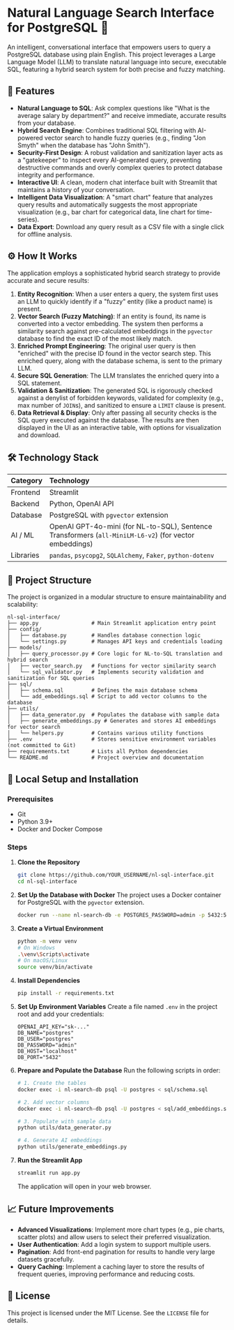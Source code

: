# Natural Language Search Interface for PostgreSQL 🤖

An intelligent, conversational interface that empowers users to query a PostgreSQL database using plain English. This project leverages a Large Language Model (LLM) to translate natural language into secure, executable SQL, featuring a hybrid search system for both precise and fuzzy matching.

## 🌟 Features

*   **Natural Language to SQL**: Ask complex questions like "What is the average salary by department?" and receive immediate, accurate results from your database.
*   **Hybrid Search Engine**: Combines traditional SQL filtering with AI-powered vector search to handle fuzzy queries (e.g., finding "Jon Smyth" when the database has "John Smith").
*   **Security-First Design**: A robust validation and sanitization layer acts as a "gatekeeper" to inspect every AI-generated query, preventing destructive commands and overly complex queries to protect database integrity and performance.
*   **Interactive UI**: A clean, modern chat interface built with Streamlit that maintains a history of your conversation.
*   **Intelligent Data Visualization**: A "smart chart" feature that analyzes query results and automatically suggests the most appropriate visualization (e.g., bar chart for categorical data, line chart for time-series).
*   **Data Export**: Download any query result as a CSV file with a single click for offline analysis.

## ⚙️ How It Works

The application employs a sophisticated hybrid search strategy to provide accurate and secure results:

1.  **Entity Recognition**: When a user enters a query, the system first uses an LLM to quickly identify if a "fuzzy" entity (like a product name) is present.
2.  **Vector Search (Fuzzy Matching)**: If an entity is found, its name is converted into a vector embedding. The system then performs a similarity search against pre-calculated embeddings in the `pgvector` database to find the exact ID of the most likely match.
3.  **Enriched Prompt Engineering**: The original user query is then "enriched" with the precise ID found in the vector search step. This enriched query, along with the database schema, is sent to the primary LLM.
4.  **Secure SQL Generation**: The LLM translates the enriched query into a SQL statement.
5.  **Validation & Sanitization**: The generated SQL is rigorously checked against a denylist of forbidden keywords, validated for complexity (e.g., max number of `JOIN`s), and sanitized to ensure a `LIMIT` clause is present.
6.  **Data Retrieval & Display**: Only after passing all security checks is the SQL query executed against the database. The results are then displayed in the UI as an interactive table, with options for visualization and download.

## 🛠️ Technology Stack

| Category      | Technology                                                                                             |
| :------------ | :----------------------------------------------------------------------------------------------------- |
| Frontend      | Streamlit                                                                                              |
| Backend       | Python, OpenAI API                                                                                     |
| Database      | PostgreSQL with `pgvector` extension                                                                   |
| AI / ML       | OpenAI GPT-4o-mini (for NL-to-SQL), Sentence Transformers (`all-MiniLM-L6-v2`) (for vector embeddings) |
| Libraries     | `pandas`, `psycopg2`, `SQLAlchemy`, `Faker`, `python-dotenv`                                           |

## 📂 Project Structure

The project is organized in a modular structure to ensure maintainability and scalability:

```
nl-sql-interface/
├── app.py                 # Main Streamlit application entry point
├── config/
│   ├── database.py        # Handles database connection logic
│   └── settings.py        # Manages API keys and credentials loading
├── models/
│   ├── query_processor.py # Core logic for NL-to-SQL translation and hybrid search
│   ├── vector_search.py   # Functions for vector similarity search
│   └── sql_validator.py   # Implements security validation and sanitization for SQL queries
├── sql/
│   ├── schema.sql         # Defines the main database schema
│   └── add_embeddings.sql # Script to add vector columns to the database
├── utils/
│   ├── data_generator.py  # Populates the database with sample data
│   ├── generate_embeddings.py # Generates and stores AI embeddings for vector search
│   └── helpers.py         # Contains various utility functions
├── .env                   # Stores sensitive environment variables (not committed to Git)
├── requirements.txt       # Lists all Python dependencies
└── README.md              # Project overview and documentation
```

## 🚀 Local Setup and Installation

### Prerequisites

*   Git
*   Python 3.9+
*   Docker and Docker Compose

### Steps

1.  **Clone the Repository**

    ```bash
    git clone https://github.com/YOUR_USERNAME/nl-sql-interface.git
    cd nl-sql-interface
    ```

2.  **Set Up the Database with Docker**
    The project uses a Docker container for PostgreSQL with the `pgvector` extension.

    ```bash
    docker run --name nl-search-db -e POSTGRES_PASSWORD=admin -p 5432:5432 -d pgvector/pgvector:pg16
    ```

3.  **Create a Virtual Environment**

    ```bash
    python -m venv venv
    # On Windows
    .\venv\Scripts\activate
    # On macOS/Linux
    source venv/bin/activate
    ```

4.  **Install Dependencies**

    ```bash
    pip install -r requirements.txt
    ```

5.  **Set Up Environment Variables**
    Create a file named `.env` in the project root and add your credentials:

    ```
    OPENAI_API_KEY="sk-..."
    DB_NAME="postgres"
    DB_USER="postgres"
    DB_PASSWORD="admin"
    DB_HOST="localhost"
    DB_PORT="5432"
    ```

6.  **Prepare and Populate the Database**
    Run the following scripts in order:

    ```bash
    # 1. Create the tables
    docker exec -i nl-search-db psql -U postgres < sql/schema.sql

    # 2. Add vector columns
    docker exec -i nl-search-db psql -U postgres < sql/add_embeddings.sql

    # 3. Populate with sample data
    python utils/data_generator.py

    # 4. Generate AI embeddings
    python utils/generate_embeddings.py
    ```

7.  **Run the Streamlit App**

    ```bash
    streamlit run app.py
    ```

    The application will open in your web browser.



## 📈 Future Improvements

*   **Advanced Visualizations**: Implement more chart types (e.g., pie charts, scatter plots) and allow users to select their preferred visualization.
*   **User Authentication**: Add a login system to support multiple users.
*   **Pagination**: Add front-end pagination for results to handle very large datasets gracefully.
*   **Query Caching**: Implement a caching layer to store the results of frequent queries, improving performance and reducing costs.

## 📄 License

This project is licensed under the MIT License. See the `LICENSE` file for details.
